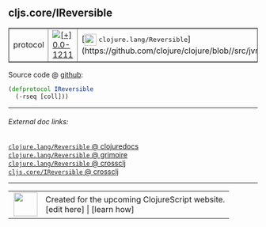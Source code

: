 ## cljs.core/IReversible



 <table border="1">
<tr>
<td>protocol</td>
<td><a href="https://github.com/cljsinfo/cljs-api-docs/tree/0.0-1211"><img valign="middle" alt="[+] 0.0-1211" title="Added in 0.0-1211" src="https://img.shields.io/badge/+-0.0--1211-lightgrey.svg"></a> </td>
<td>
[<img height="24px" valign="middle" src="http://i.imgur.com/1GjPKvB.png"> <samp>clojure.lang/Reversible</samp>](https://github.com/clojure/clojure/blob//src/jvm/clojure/lang/Reversible.java)
</td>
</tr>
</table>









Source code @ [github](https://github.com/clojure/clojurescript/blob/r1909/src/cljs/cljs/core.cljs#L286-L287):

```clj
(defprotocol IReversible
  (-rseq [coll]))
```

<!--
Repo - tag - source tree - lines:

 <pre>
clojurescript @ r1909
└── src
    └── cljs
        └── cljs
            └── <ins>[core.cljs:286-287](https://github.com/clojure/clojurescript/blob/r1909/src/cljs/cljs/core.cljs#L286-L287)</ins>
</pre>

-->

---



###### External doc links:

[`clojure.lang/Reversible` @ clojuredocs](http://clojuredocs.org/clojure.lang/Reversible)<br>
[`clojure.lang/Reversible` @ grimoire](http://conj.io/store/v1/org.clojure/clojure/1.7.0-beta3/clj/clojure.lang/Reversible/)<br>
[`clojure.lang/Reversible` @ crossclj](http://crossclj.info/fun/clojure.lang/Reversible.html)<br>
[`cljs.core/IReversible` @ crossclj](http://crossclj.info/fun/cljs.core.cljs/IReversible.html)<br>

---

 <table>
<tr><td>
<img valign="middle" align="right" width="48px" src="http://i.imgur.com/Hi20huC.png">
</td><td>
Created for the upcoming ClojureScript website.<br>
[edit here] | [learn how]
</td></tr></table>

[edit here]:https://github.com/cljsinfo/cljs-api-docs/blob/master/cljsdoc/cljs.core_IReversible.cljsdoc
[learn how]:https://github.com/cljsinfo/cljs-api-docs/wiki/cljsdoc-files

<!--

This information was too distracting to show to readers, but I'll leave it
commented here since it is helpful to:

- pretty-print the data used to generate this document
- and show how to retrieve that data



The API data for this symbol:

```clj
{:ns "cljs.core",
 :name "IReversible",
 :history [["+" "0.0-1211"]],
 :type "protocol",
 :full-name-encode "cljs.core_IReversible",
 :source {:code "(defprotocol IReversible\n  (-rseq [coll]))",
          :title "Source code",
          :repo "clojurescript",
          :tag "r1909",
          :filename "src/cljs/cljs/core.cljs",
          :lines [286 287]},
 :methods [{:name "-rseq", :signature ["[coll]"], :docstring nil}],
 :full-name "cljs.core/IReversible",
 :clj-symbol "clojure.lang/Reversible"}

```

Retrieve the API data for this symbol:

```clj
;; from Clojure REPL
(require '[clojure.edn :as edn])
(-> (slurp "https://raw.githubusercontent.com/cljsinfo/cljs-api-docs/catalog/cljs-api.edn")
    (edn/read-string)
    (get-in [:symbols "cljs.core/IReversible"]))
```

-->
